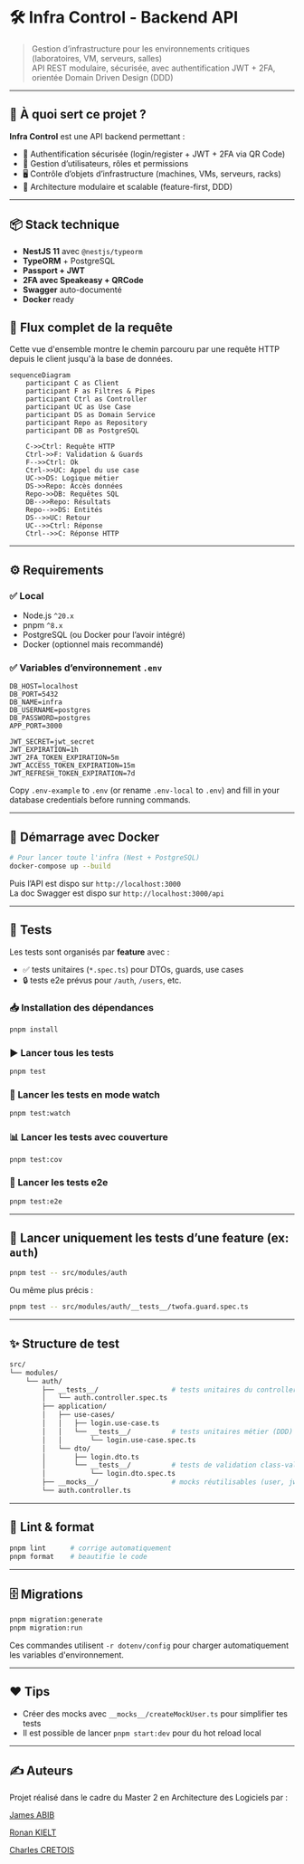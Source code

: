 # 🛠️ Infra Control - Backend API

> Gestion d’infrastructure pour les environnements critiques (laboratoires, VM, serveurs, salles)  
> API REST modulaire, sécurisée, avec authentification JWT + 2FA, orientée Domain Driven Design (DDD)

---

## 🚀 À quoi sert ce projet ?

**Infra Control** est une API backend permettant :

- 🔐 Authentification sécurisée (login/register + JWT + 2FA via QR Code)
- 🏢 Gestion d’utilisateurs, rôles et permissions
- 🖥️ Contrôle d’objets d’infrastructure (machines, VMs, serveurs, racks)
- 🧩 Architecture modulaire et scalable (feature-first, DDD)

---

## 📦 Stack technique

- **NestJS 11** avec `@nestjs/typeorm`
- **TypeORM** + PostgreSQL
- **Passport + JWT**
- **2FA avec Speakeasy + QRCode**
- **Swagger** auto-documenté
- **Docker** ready


## 🔄 Flux complet de la requête

Cette vue d'ensemble montre le chemin parcouru par une requête HTTP depuis le client jusqu'à la base de données.

```mermaid
sequenceDiagram
    participant C as Client
    participant F as Filtres & Pipes
    participant Ctrl as Controller
    participant UC as Use Case
    participant DS as Domain Service
    participant Repo as Repository
    participant DB as PostgreSQL

    C->>Ctrl: Requête HTTP
    Ctrl->>F: Validation & Guards
    F-->>Ctrl: Ok
    Ctrl->>UC: Appel du use case
    UC->>DS: Logique métier
    DS->>Repo: Accès données
    Repo->>DB: Requêtes SQL
    DB-->>Repo: Résultats
    Repo-->>DS: Entités
    DS-->>UC: Retour
    UC-->>Ctrl: Réponse
    Ctrl-->>C: Réponse HTTP
```

---

## ⚙️ Requirements

### ✅ Local

- Node.js `^20.x`
- pnpm `^8.x`
- PostgreSQL (ou Docker pour l’avoir intégré)
- Docker (optionnel mais recommandé)

### ✅ Variables d’environnement `.env`

```env
DB_HOST=localhost
DB_PORT=5432
DB_NAME=infra
DB_USERNAME=postgres
DB_PASSWORD=postgres
APP_PORT=3000

JWT_SECRET=jwt_secret
JWT_EXPIRATION=1h
JWT_2FA_TOKEN_EXPIRATION=5m
JWT_ACCESS_TOKEN_EXPIRATION=15m
JWT_REFRESH_TOKEN_EXPIRATION=7d
```

Copy `.env-example` to `.env` (or rename `.env-local` to `.env`) and fill in your database credentials before running commands.

---

## 🐳 Démarrage avec Docker

```bash
# Pour lancer toute l'infra (Nest + PostgreSQL)
docker-compose up --build
```

Puis l’API est dispo sur `http://localhost:3000`  
La doc Swagger est dispo sur `http://localhost:3000/api`

---

## 🧪 Tests

Les tests sont organisés par **feature** avec :

- ✅ tests unitaires (`*.spec.ts`) pour DTOs, guards, use cases
- 🔒 tests e2e prévus pour `/auth`, `/users`, etc.

### 📥 Installation des dépendances

```bash
pnpm install
```

### ▶️ Lancer **tous** les tests

```bash
pnpm test
```

### 🔁 Lancer les tests en **mode watch**

```bash
pnpm test:watch
```

### 📊 Lancer les tests avec **couverture**

```bash
pnpm test:cov
```

### 🧪 Lancer les **tests e2e**

```bash
pnpm test:e2e
```

---

## 🎯 Lancer uniquement les tests d’une feature (ex: `auth`)

```bash
pnpm test -- src/modules/auth
```

Ou même plus précis :

```bash
pnpm test -- src/modules/auth/__tests__/twofa.guard.spec.ts
```

---

## ✨ Structure de test

```bash
src/
└── modules/
    └── auth/
        ├── __tests__/                  # tests unitaires du controller, guards, etc.
        │   └── auth.controller.spec.ts
        ├── application/
        │   ├── use-cases/
        │   │   ├── login.use-case.ts
        │   │   └── __tests__/          # tests unitaires métier (DDD)
        │   │       └── login.use-case.spec.ts
        │   └── dto/
        │       ├── login.dto.ts
        │       └── __tests__/          # tests de validation class-validator
        │           └── login.dto.spec.ts
        ├── __mocks__/                  # mocks réutilisables (user, jwt, etc.)
        └── auth.controller.ts
```

---

## 🧼 Lint & format

```bash
pnpm lint      # corrige automatiquement
pnpm format    # beautifie le code
```

---

## 🗄️ Migrations

```bash
pnpm migration:generate
pnpm migration:run
```

Ces commandes utilisent `-r dotenv/config` pour charger automatiquement les variables d'environnement.

---

## ❤️ Tips

- Créer des mocks avec `__mocks__/createMockUser.ts` pour simplifier tes tests
- Il est possible de lancer `pnpm start:dev` pour du hot reload local

---

## ✍️ Auteurs

Projet réalisé dans le cadre du Master 2 en Architecture des Logiciels par :

[James ABIB](https://www.linkedin.com/in/jamesabib/)

[Ronan KIELT](https://www.linkedin.com/in/ronan-kielt/)

[Charles CRETOIS](https://www.linkedin.com/in/charles-cretois-43882a17b/)
